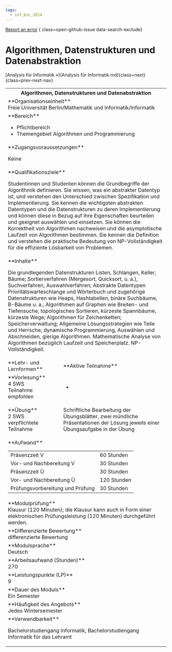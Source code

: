```yaml
---
tags:
  - inf_bsc_2014
---
```

[Report an error](https://github.com/SGSSGene/FUB-SUP/issues/new?title=Error%20in%20%22Algorithmen%2C%20Datenstrukturen%20und%20Datenabstraktion%22&body=There%20seems%20to%20be%20an%20error%20in%20module%20%22Algorithmen%2C%20Datenstrukturen%20und%20Datenabstraktion%22%2E%0A%0A%3CDescribe%20here%20a%20slightly%20more%20detailed%20description%20of%20what%20is%20wrong%3E&labels=bug)
{ class=open-github-issue data-search-exclude}

# Algorithmen, Datenstrukturen und Datenabstraktion


[Analysis für Informatik »](Analysis für Informatik.md){class=next}
{class=prev-next-nav}

<table markdown id="moduledesc">
<tr markdown class="moduledesc_head"><th colspan="2">Algorithmen, Datenstrukturen und Datenabstraktion </th></tr>
<tr markdown><td colspan="2">**Organisationseinheit**   <br>Freie Universität Berlin/Mathematik und Informatik/Informatik</td></tr>

<tr markdown><td colspan="2">**Bereich**<br>


- Pflichtbereich
- Themengebiet Algorithmen und Programmierung

</td></tr>

<tr markdown><td colspan="2">**Zugangsvoraussetzungen** <br>

Keine


</td></tr>
<tr markdown><td colspan="2">**Qualifikationsziele**    <br>

Studentinnen und Studenten können die Grundbegriffe der Algorithmik
definieren. Sie wissen, was ein abstrakter Datentyp ist, und verstehen den
Unterschied zwischen Spezifikation und Implementierung. Sie kennen die
wichtigsten abstrakten Datentypen und die Datenstrukturen zu deren
Implementierung und können diese in Bezug auf ihre Eigenschaften beurteilen
und geeignet auswählen und einsetzen. Sie können die Korrektheit von
Algorithmen nachweisen und die asymptotische Laufzeit von Algorithmen
bestimmen. Sie kennen die Definition und verstehen die praktische Bedeutung
von NP-Vollständigkeit für die effiziente Lösbarkeit von Problemen.


</td></tr>
<tr markdown><td colspan="2">**Inhalte**                <br>

Die grundlegenden Datenstrukturen Listen, Schlangen, Keller, Bäume;
Sortierverfahren (Mergesort, Quicksort, u. a.), Suchverfahren,
Auswahlverfahren; Abstrakte Datentypen Prioritätswarteschlange und
Wörterbuch und zugehörige Datenstrukturen wie Heaps, Hashtabellen, binäre
Suchbäume, B-Bäume u. a.; Algorithmen auf Graphen wie Breiten- und
Tiefensuche, topologisches Sortieren, kürzeste Spannbäume, kürzeste Wege;
Algorithmen für Zeichenketten; Speicherverwaltung; Allgemeine
Lösungsstrategien wie Teile und Herrsche, dynamische Programmierung,
Auswählen und Abschneiden, gierige Algorithmen. Mathematische Analyse von
Algorithmen bezüglich Laufzeit und Speicherplatz. NP-Vollständigkeit.


</td></tr>

<tr markdown><td>**Lehr- und Lernformen**</td><td>**Aktive Teilnahme**</td></tr>
<tr markdown><td> **Vorlesung** <br>4 SWS <br> Teilnahme empfohlen</td><td>

-
</td></tr>
<tr markdown><td> **Übung** <br>2 SWS <br> verpflichtete Teilnahme</td><td>

Schriftliche Bearbeitung der Übungsblätter,
zwei mündliche Präsentationen der Lösung jeweils einer
Übungsaufgabe in der Übung
</td></tr>
<tr markdown><td colspan="2">**Aufwand**                <br>
<table class="aufwand_table">
<tr><td>Präsenzzeit V</td><td>60 Stunden</td></tr>
<tr><td>Vor- und Nachbereitung V</td><td>30 Stunden</td></tr>
<tr><td>Präsenzzeit Ü</td><td>30 Stunden</td></tr>
<tr><td>Vor- und Nachbereitung Ü</td><td>120 Stunden</td></tr>
<tr><td>Prüfungsvorbereitung und Prüfung</td><td>30 Stunden</td></tr>
</table>

</td></tr>
<tr markdown><td colspan="2">**Modulprüfung**             <br>Klausur (120 Minuten); die Klausur kann auch in Form einer elektronischen
Prüfungsleistung (120 Minuten) durchgeführt werden.


</td></tr>
<tr markdown><td colspan="2">**Differenzierte Bewertung** <br>differenzierte Bewertung

</td></tr>
<tr markdown><td colspan="2">**Modulsprache**             <br>Deutsch</td></tr>
<tr markdown><td colspan="2">**Arbeitsaufwand (Stunden)** <br>270</td></tr>
<tr markdown><td colspan="2">**Leistungspunkte (LP)**     <br>9</td></tr>
<tr markdown><td colspan="2">**Dauer des Moduls**         <br>Ein Semester</td></tr>
<tr markdown><td colspan="2">**Häufigkeit des Angebots**  <br>Jedes Wintersemester</td></tr>
<tr markdown><td colspan="2">**Verwendbarkeit**           <br>

Bachelorstudiengang Informatik, Bachelorstudiengang Informatik für das
Lehramt


</td></tr>

</table>
